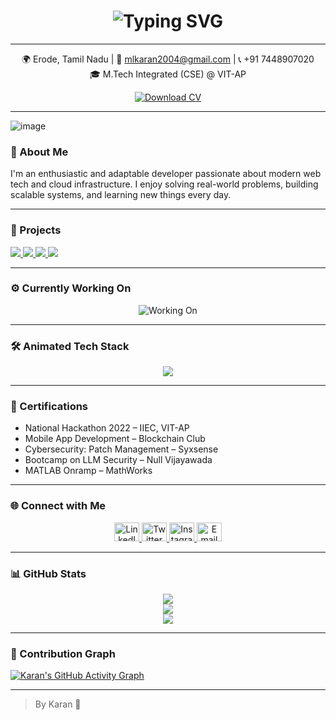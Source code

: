 <!-- Animated Header -->
<h1 align="center">
  <img src="https://readme-typing-svg.herokuapp.com?font=Fira+Code&size=28&pause=1000&center=true&vCenter=true&width=435&lines=Hi+%F0%9F%91%8B%2C+I'm+Karan+M.L.;Full+Stack+Developer;Cloud+%26+DevOps+Enthusiast;Turning+ideas+into+full-stack+web+experiences." alt="Typing SVG" />
</h1>

---

<p align="center">
  🌍 Erode, Tamil Nadu | 📧 <a href="mailto:mlkaran2004@gmail.com">mlkaran2004@gmail.com</a> | 📞 +91 7448907020  
  <br />
  🎓 M.Tech Integrated (CSE) @ VIT-AP
</p>

<p align="center">
  <a href="https://drive.google.com/file/d/1rbCgDsw-2dPKhWi2FMBA7Jf80_uzpp0o/view?usp=sharing" target="_blank">
    <img src="https://img.shields.io/badge/Download%20CV-Click%20Here-green?style=for-the-badge&logo=google-drive" alt="Download CV" />
  </a>
</p>

---
<p align="center">
 
![image](https://user-images.githubusercontent.com/61057666/169029838-74df663d-2e62-4d77-bdff-b43f7d63f00f.png)
</p>

### 🚀 About Me

I'm an enthusiastic and adaptable developer passionate about modern web tech and cloud infrastructure. I enjoy solving real-world problems, building scalable systems, and learning new things every day.

---

### 💼 Projects

<p align="left">
  <a href="https://github.com/Sundararaman28/hackathon-main" target="_blank">
    <img src="https://github-readme-stats.vercel.app/api/pin/?username=Sundararaman28&repo=hackathon-main&theme=radical" />
  </a>
  <a href="https://github.com/karan4533/geminiclone-main" target="_blank">
    <img src="https://github-readme-stats.vercel.app/api/pin/?username=karan4533&repo=geminiclone-main&theme=radical" />
  </a>
  <a href="https://github.com/karan4533/new-langchain" target="_blank">
    <img src="https://github-readme-stats.vercel.app/api/pin/?username=karan4533&repo=new-langchain&theme=radical" />
  </a>
  <a href="https://github.com/karan4533/terminal-resume" target="_blank">
    <img src="https://github-readme-stats.vercel.app/api/pin/?username=karan4533&repo=terminal-resume&theme=radical" />
  </a>
</p>


---

### ⚙️ Currently Working On

<p align="center">
  <img src="https://readme-typing-svg.herokuapp.com?font=Fira+Code&size=20&pause=1000&color=F78C6C&width=1000&center=true&lines=Improving+my+Portfolio+Website+using+Astro+and+Netlify;Building+DevOps+projects+on+AWS+with+Docker+%26+GitHub+Actions;Exploring+real-time+data+with+Firebase+%26+Redis;Contributing+to+Open+Source+Projects" alt="Working On" />
</p>

---

### 🛠️ Animated Tech Stack

<p align="center">
  <img src="https://skillicons.dev/icons?i=html,css,js,ts,java,react,nodejs,svelte,mongodb,mysql,firebase,redis,docker,aws,git,github,figma" />
</p>

---

### 📜 Certifications

- National Hackathon 2022 – IIEC, VIT-AP  
- Mobile App Development – Blockchain Club  
- Cybersecurity: Patch Management – Syxsense  
- Bootcamp on LLM Security – Null Vijayawada  
- MATLAB Onramp – MathWorks

---

### 🌐 Connect with Me

<p align="center">
  <a href="https://www.linkedin.com/in/karan45/" target="_blank">
    <img src="https://raw.githubusercontent.com/rahuldkjain/github-profile-readme-generator/master/src/images/icons/Social/linked-in-alt.svg" alt="LinkedIn" height="30" width="40"/>
  </a>
  <a href="https://twitter.com/karan_ml3" target="_blank">
    <img src="https://raw.githubusercontent.com/rahuldkjain/github-profile-readme-generator/master/src/images/icons/Social/twitter.svg" alt="Twitter" height="30" width="40"/>
  </a>
  <a href="https://instagram.com/karan_45_1" target="_blank">
    <img src="https://raw.githubusercontent.com/rahuldkjain/github-profile-readme-generator/master/src/images/icons/Social/instagram.svg" alt="Instagram" height="30" width="40"/>
  </a>
  <a href="mailto:mlkaran2004@gmail.com">
    <img src="https://cdn-icons-png.flaticon.com/512/732/732200.png" alt="Email" height="30" width="40"/>
  </a>
</p>

---

### 📊 GitHub Stats

<div align="center">
  <picture>
    <source srcset="https://github-readme-stats.vercel.app/api?username=karan4533&show_icons=true&theme=dark" media="(prefers-color-scheme: dark)">
    <source srcset="https://github-readme-stats.vercel.app/api?username=karan4533&show_icons=true&theme=default" media="(prefers-color-scheme: light)">
    <img src="https://github-readme-stats.vercel.app/api?username=karan4533&show_icons=true" />
  </picture>
  <br/>
  <img src="https://github-readme-stats.vercel.app/api/top-langs/?username=karan4533&layout=compact&theme=radical" />
  <br/>
  <img src="https://github-readme-streak-stats.herokuapp.com/?user=karan4533&theme=radical" />
</div>

---

### 🧱 Contribution Graph

[![Karan's GitHub Activity Graph](https://github-readme-activity-graph.cyclic.app/graph?username=karan4533&theme=dracula)](https://github.com/ashutosh00710/github-readme-activity-graph)


---

> By Karan 🚀
